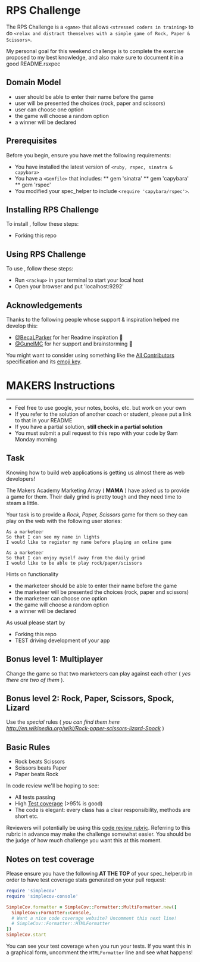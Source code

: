 # RPS Challenge

The RPS Challenge is a `<game>` that allows `<stressed coders in training>` to do `<relax and distract themselves with a simple game of Rock, Paper & Scissors>`.

My personal goal for this weekend challenge is to complete the exercise proposed to my best knowledge, and also make sure to document it in a good README.rsxpec

## Domain Model

- user should be able to enter their name before the game
- user will be presented the choices (rock, paper and scissors)
- user can choose one option
- the game will choose a random option
- a winner will be declared

## Prerequisites

Before you begin, ensure you have met the following requirements:

- You have installed the latest version of `<ruby, rspec, sinatra & capybara>`
- You have a `<Gemfile>` that includes:
  ** gem 'sinatra'
  ** gem 'capybara'
  \*\* gem 'rspec'
- You modified your spec_helper to include `<require 'capybara/rspec'>`.

## Installing RPS Challenge

To install <RPS Challenge>, follow these steps:

- Forking this repo

## Using RPS Challenge

To use <rps-challenge>, follow these steps:

- Run `<rackup>` in your terminal to start your local host
- Open your browser and put 'localhost:9292'

## Acknowledgements

Thanks to the following people whose support & inspiration helped me develop this:

- [@BecaLParker](https://github.com/BecaLParker) for her Readme inspiration 📖
- [@GunelMC](https://github.com/GunelMC) for her support and brainstorming 🤔

You might want to consider using something like the [All Contributors](https://github.com/all-contributors/all-contributors) specification and its [emoji key](https://allcontributors.org/docs/en/emoji-key).

# MAKERS Instructions

---

- Feel free to use google, your notes, books, etc. but work on your own
- If you refer to the solution of another coach or student, please put a link to that in your README
- If you have a partial solution, **still check in a partial solution**
- You must submit a pull request to this repo with your code by 9am Monday morning

## Task

Knowing how to build web applications is getting us almost there as web developers!

The Makers Academy Marketing Array ( **MAMA** ) have asked us to provide a game for them. Their daily grind is pretty tough and they need time to steam a little.

Your task is to provide a _Rock, Paper, Scissors_ game for them so they can play on the web with the following user stories:

```
As a marketeer
So that I can see my name in lights
I would like to register my name before playing an online game

As a marketeer
So that I can enjoy myself away from the daily grind
I would like to be able to play rock/paper/scissors
```

Hints on functionality

- the marketeer should be able to enter their name before the game
- the marketeer will be presented the choices (rock, paper and scissors)
- the marketeer can choose one option
- the game will choose a random option
- a winner will be declared

As usual please start by

- Forking this repo
- TEST driving development of your app

## Bonus level 1: Multiplayer

Change the game so that two marketeers can play against each other ( _yes there are two of them_ ).

## Bonus level 2: Rock, Paper, Scissors, Spock, Lizard

Use the _special_ rules ( _you can find them here http://en.wikipedia.org/wiki/Rock-paper-scissors-lizard-Spock_ )

## Basic Rules

- Rock beats Scissors
- Scissors beats Paper
- Paper beats Rock

In code review we'll be hoping to see:

- All tests passing
- High [Test coverage](https://github.com/makersacademy/course/blob/master/pills/test_coverage.md) (>95% is good)
- The code is elegant: every class has a clear responsibility, methods are short etc.

Reviewers will potentially be using this [code review rubric](docs/review.md). Referring to this rubric in advance may make the challenge somewhat easier. You should be the judge of how much challenge you want this at this moment.

## Notes on test coverage

Please ensure you have the following **AT THE TOP** of your spec_helper.rb in order to have test coverage stats generated
on your pull request:

```ruby
require 'simplecov'
require 'simplecov-console'

SimpleCov.formatter = SimpleCov::Formatter::MultiFormatter.new([
  SimpleCov::Formatter::Console,
  # Want a nice code coverage website? Uncomment this next line!
  # SimpleCov::Formatter::HTMLFormatter
])
SimpleCov.start
```

You can see your test coverage when you run your tests. If you want this in a graphical form, uncomment the `HTMLFormatter` line and see what happens!
